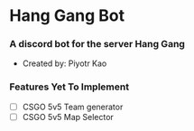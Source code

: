 # Hang Gang Bot
### A discord bot for the server **Hang Gang**
* Created by: Piyotr Kao

### Features Yet To Implement
- [ ] CSGO 5v5 Team generator
- [ ] CSGO 5v5 Map Selector
